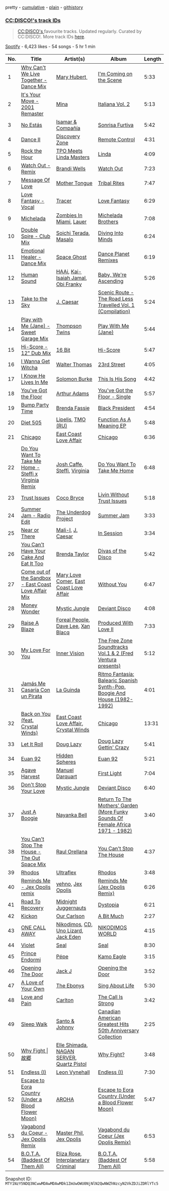 pretty - [cumulative](/playlists/cumulative/37i9dQZF1DXd9gokF77pBJ.md) - [plain](/playlists/plain/37i9dQZF1DXd9gokF77pBJ) - [githistory](https://github.githistory.xyz/mackorone/spotify-playlist-archive/blob/main/playlists/plain/37i9dQZF1DXd9gokF77pBJ)

### [CC:DISCO!'s track IDs](https://open.spotify.com/playlist/37i9dQZF1DXd9gokF77pBJ)

> <a href="spotify:artist:37fxVoFAMzet5CiiDg7SL7">CC:DISCO's </a> favourite tracks\. Updated regularly\. Curated by CC:DISCO!\. More track IDs <a href="spotify:genre:track\_id">here</a>.

[Spotify](https://open.spotify.com/user/spotify) - 6,423 likes - 54 songs - 5 hr 1 min

| No. | Title | Artist(s) | Album | Length |
|---|---|---|---|---|
| 1 | [Why Can't We Live Together \- Dance Mix](https://open.spotify.com/track/03D5kL0VCxprd9Whxs0GUl) | [Mary Hubert ‎](https://open.spotify.com/artist/5Go8NXGC6mzMUWj7frJgvJ) | [I'm Coming on the Scene](https://open.spotify.com/album/4o03e5C0jhzgRwLwls7gBV) | 5:33 |
| 2 | [It's Your Move \- 2001 Remaster](https://open.spotify.com/track/0Jk5AbcBCNcbHkhekktlNO) | [Mina](https://open.spotify.com/artist/3HL1CyOnDLFJo1Rr8YBlKy) | [Italiana Vol\. 2](https://open.spotify.com/album/7ednEENmMOClNIW1g3BBGK) | 5:13 |
| 3 | [No Estás](https://open.spotify.com/track/1WwwQNmRvAuguGRqVjhrpe) | [Isamar & Compañía](https://open.spotify.com/artist/4F0L22BujtumRndkZFD7gb) | [Sonrisa Furtiva](https://open.spotify.com/album/61xxUrpQk7QS55DJotZAPh) | 5:42 |
| 4 | [Dance II](https://open.spotify.com/track/5iPyzbAvw84pJBJsFu05P4) | [Discovery Zone](https://open.spotify.com/artist/4Q3A7ukbHFR5xThu9hZDZt) | [Remote Control](https://open.spotify.com/album/3ikMmpjQ8lDqeDPwChZTSM) | 4:31 |
| 5 | [Rock the Hour](https://open.spotify.com/track/3eE6sq26zJpkHchsp1jaRy) | [TPO Meets Linda Masters](https://open.spotify.com/artist/2Cy9p4lXvvtvXbAFNxN5Oj) | [Linda](https://open.spotify.com/album/4jQqwOjJ0GWORJBdq4y7sT) | 4:09 |
| 6 | [Watch Out \- Remix](https://open.spotify.com/track/5ftOo80c8NVs7Hf0q7zyFY) | [Brandi Wells](https://open.spotify.com/artist/1eqmETCNp9LudDT0nBycHw) | [Watch Out](https://open.spotify.com/album/6SlOoxl1MiILSzj4GWj3Wv) | 7:23 |
| 7 | [Message Of Love](https://open.spotify.com/track/63fRFuhAYpi9EPjQOBi9B3) | [Mother Tongue](https://open.spotify.com/artist/7nSIpUR5V2wlz4xzWfs9g2) | [Tribal Rites](https://open.spotify.com/album/0EncimbY4PjB34q3hZMrl3) | 7:47 |
| 8 | [Love Fantasy \- Vocal](https://open.spotify.com/track/2gAWuv2pBMSzJQ3iLZXJPn) | [Tracer](https://open.spotify.com/artist/2LKDGThlRyrd4i5Sxr5fD9) | [Love Fantasy](https://open.spotify.com/album/6imbiQCuqw1wr5MogwsxJZ) | 6:29 |
| 9 | [Michelada](https://open.spotify.com/track/2Qb7hDgPIt97he85BZFr5j) | [Zombies In Miami](https://open.spotify.com/artist/42ZWiibQTSxTJSBV7oziPy), [Lauer](https://open.spotify.com/artist/36rey1TxHa81Az8CqZpsJ4) | [Michelada Brothers](https://open.spotify.com/album/6AdVgEAX7QaYOElbOqqoxp) | 7:08 |
| 10 | [Double Spire \- Club Mix](https://open.spotify.com/track/6gu3S17qiN7SomonE1t5Gp) | [Soichi Terada](https://open.spotify.com/artist/7nBJ5F2V7hDZE1hhKgqXM9), [Masalo](https://open.spotify.com/artist/6kFJNl3ISQSkOq2iS0Lk53) | [Diving Into Minds](https://open.spotify.com/album/2MvKF44F9EhwL46cMgWE8z) | 6:24 |
| 11 | [Emotional Healer \- Dance Mix](https://open.spotify.com/track/6H4R0LgNzgp1cfQxSWPUA9) | [Space Ghost](https://open.spotify.com/artist/3YfpfN9dOwJUoeqXoWazgi) | [Dance Planet Remixes](https://open.spotify.com/album/6ZqMR4wBWbYkZCPM6h0MBH) | 6:19 |
| 12 | [Human Sound](https://open.spotify.com/track/30LzLyZYQvmPSJeJHtBTx4) | [HAAi](https://open.spotify.com/artist/0pkLgeB9j465x1QB2kRoy4), [Kai\-Isaiah Jamal](https://open.spotify.com/artist/4qYmQYhUf6LUPG5Rbib2Xw), [Obi Franky](https://open.spotify.com/artist/7wcA5gBY4GRUDwcfyoj0p0) | [Baby, We're Ascending](https://open.spotify.com/album/7FlN0x6yjToDvOIjpuIm48) | 5:26 |
| 13 | [Take to the Sky](https://open.spotify.com/track/3h0EkSXXm8Dk6MD1sCXgvO) | [J\. Caesar](https://open.spotify.com/artist/6ORvJlDfKQanl44XNrLvJK) | [Scenic Route \- The Road Less Travelled Vol\. 1 \(Compilation\)](https://open.spotify.com/album/70AivDpenFkFM1tYl7v4Yx) | 5:24 |
| 14 | [Play with Me \(Jane\) \- Sweet Garage Mix](https://open.spotify.com/track/3sU7qHqWOWPk1YEplL2kvP) | [Thompson Twins](https://open.spotify.com/artist/5jVeqi3PNaTOajfvBa4uFn) | [Play With Me \(Jane\)](https://open.spotify.com/album/5yw7I6Mf12GNkqimorLZQY) | 5:44 |
| 15 | [Hi\-Score \- 12" Dub Mix](https://open.spotify.com/track/6QuhjnR8ZMsad3CUKG0YAb) | [16 Bit](https://open.spotify.com/artist/3d4s7eLnN9yIBc9W96WwvB) | [Hi\-Score](https://open.spotify.com/album/0efbDOFM6pKwXbDW3vUZR6) | 5:47 |
| 16 | [I Wanna Get Witcha](https://open.spotify.com/track/6xZfbeTVXP90ARqmsjTKzx) | [Walter Thomas](https://open.spotify.com/artist/4Sy4PSBImw1j36KKOSkEBT) | [23rd Street](https://open.spotify.com/album/5LJkannVPkdHAs2oSjf7eU) | 4:05 |
| 17 | [I Know He Lives In Me](https://open.spotify.com/track/6UQYkNrzWeMaVN4zeypo1M) | [Solomon Burke](https://open.spotify.com/artist/4nts0oxMT67lVUoi5Kjxrb) | [This Is His Song](https://open.spotify.com/album/0RCXlnsdYVekImkSiGMCEo) | 4:42 |
| 18 | [You've Got the Floor](https://open.spotify.com/track/0yfgbWLgDbj2Ax2puQ5SgY) | [Arthur Adams](https://open.spotify.com/artist/0eXscio89WRQMjamjHyUKZ) | [You've Got the Floor \- Single](https://open.spotify.com/album/5ttjBpSkvIv1fF3OGTB9yV) | 5:57 |
| 19 | [Bump Party Time](https://open.spotify.com/track/3WLGVBDt6lcReKeXSU3Pbs) | [Brenda Fassie](https://open.spotify.com/artist/07Pw9XQo0hIwtKRrBwo0Rl) | [Black President](https://open.spotify.com/album/3HhEwfPwfAqK2D0fe7TBWW) | 4:54 |
| 20 | [Diet 505](https://open.spotify.com/track/39V7y9ZuGxtLH93vI96c2E) | [Lipelis](https://open.spotify.com/artist/5kqJ14A5azjdD37MJr7VOd), [TMO \(RU\)](https://open.spotify.com/artist/2YPPS16X2uDlhmF3RdDRBK) | [Function As A Meaning EP](https://open.spotify.com/album/0fWUB6YDSeUSadBnuIU20u) | 5:48 |
| 21 | [Chicago](https://open.spotify.com/track/2sJLAv6morhsfspLyV6XeS) | [East Coast Love Affair](https://open.spotify.com/artist/0FKqQAbZijrpGaRw6PqDDI) | [Chicago](https://open.spotify.com/album/2B6XynX7Yeijpi4C73pJKs) | 6:36 |
| 22 | [Do You Want To Take Me Home \- Steffi x Virginia Remix](https://open.spotify.com/track/6z1xByJ2UMNMXHL7STsDye) | [Josh Caffe](https://open.spotify.com/artist/3JOct1LuzqDQHeCHuHjpM2), [Steffi](https://open.spotify.com/artist/644PvPeYIyoq0n0eBP5fxG), [Virginia](https://open.spotify.com/artist/5LlKDT1QsNNXrX6atoNDtP) | [Do You Want To Take Me Home](https://open.spotify.com/album/32Q9BY9TR2PsYEcEb2Jx9b) | 6:48 |
| 23 | [Trust Issues](https://open.spotify.com/track/7ztbjHniABNGhCpzvIBlGd) | [Coco Bryce](https://open.spotify.com/artist/08hjAM9XAD28O0nWVKmlx5) | [Livin Without Trust Issues](https://open.spotify.com/album/6sxfm8a4sxC5KMwmiG7ogT) | 5:18 |
| 24 | [Summer Jam \- Radio Edit](https://open.spotify.com/track/6L54wM12STr1kS8nPjPIaS) | [The Underdog Project](https://open.spotify.com/artist/06XDzzi31mBGSsaAABTZLb) | [Summer Jam](https://open.spotify.com/album/22ulz3GUuRiiVxQk2HlaW8) | 3:33 |
| 25 | [Near or There](https://open.spotify.com/track/5pGSAj1H9A4DS9Jl5yT0tc) | [Mali\-I](https://open.spotify.com/artist/0ULSIQgQXT19H4dLiy9GlS), [J\. Caesar](https://open.spotify.com/artist/6ORvJlDfKQanl44XNrLvJK) | [In Session](https://open.spotify.com/album/1evb2Z2ZEtdxkrHciU0EVV) | 3:34 |
| 26 | [You Can't Have Your Cake And Eat It Too](https://open.spotify.com/track/3R3Is7QrkCq71PeHE6xUbd) | [Brenda Taylor](https://open.spotify.com/artist/3bRC6SoPCxskFiqGcYIYax) | [Divas of the Disco](https://open.spotify.com/album/3h09xlrZSr56vX2T5L0JqS) | 5:42 |
| 27 | [Come out of the Sandbox \- East Coast Love Affair Mix](https://open.spotify.com/track/5VfWQd4WipgnJABMwjTpkN) | [Mary Love Comer](https://open.spotify.com/artist/7Fi8nLi6bZDWqs05iIg1Wm), [East Coast Love Affair](https://open.spotify.com/artist/0FKqQAbZijrpGaRw6PqDDI) | [Without You](https://open.spotify.com/album/28RGw5MdU7PUtKKwGloPMW) | 6:47 |
| 28 | [Money Wonder](https://open.spotify.com/track/23kZyOvUJxOUL8k9GRTh12) | [Mystic Jungle](https://open.spotify.com/artist/0h3E1GEycmeNQ5USViniCF) | [Deviant Disco](https://open.spotify.com/album/7e8NmkbJcgEUHSDfnhb3Ic) | 4:08 |
| 29 | [Raise A Blaze](https://open.spotify.com/track/5RXccoJ4MO40vfV8XYwJ4Q) | [Foreal People](https://open.spotify.com/artist/3HzsfFc9UxQSimCcQw3xIC), [Dave Lee](https://open.spotify.com/artist/5cWh5zsmOIFhuPL0Ay1e7f), [Xan Blacq](https://open.spotify.com/artist/2sVAWIEKxum8gecpOhz3f4) | [Produced With Love II](https://open.spotify.com/album/7wUa8ZVa8c6Le3NpvtNluk) | 7:33 |
| 30 | [My Love For You](https://open.spotify.com/track/0HrsVrqVmOY76cxDSMrnP8) | [Inner Vision](https://open.spotify.com/artist/4KReJPpOmV48fbR3aKfbdF) | [The Free Zone Soundtracks Vol.1 & 2 \(Fred Ventura presents\)](https://open.spotify.com/album/4rGJ2QvH8ZNeFfyHznpzLL) | 5:12 |
| 31 | [Jamás Me Casaría Con un Pirata](https://open.spotify.com/track/64vZlSDHpVTTPmaeiEvCbL) | [La Guinda](https://open.spotify.com/artist/64MQs7OSgGq7UQZQrjjHCh) | [Ritmo Fantasía: Balearic Spanish Synth\-Pop, Boogie And House \(1982\-1992\)](https://open.spotify.com/album/4athIGponDiJRR4djOgwbJ) | 4:01 |
| 32 | [Back on You \(feat\. Crystal Winds\)](https://open.spotify.com/track/7tVHx32WoawUh6Go6WFre9) | [East Coast Love Affair](https://open.spotify.com/artist/0FKqQAbZijrpGaRw6PqDDI), [Crystal Winds](https://open.spotify.com/artist/4z0n4GcNBiUUBnEoYx4csp) | [Chicago](https://open.spotify.com/album/2B6XynX7Yeijpi4C73pJKs) | 13:31 |
| 33 | [Let It Roll](https://open.spotify.com/track/1NwyIhIisC5rwamWKJSLa5) | [Doug Lazy](https://open.spotify.com/artist/5WgcDtwMwgiHg4CyK72oAF) | [Doug Lazy Gettin' Crazy](https://open.spotify.com/album/2r70KssVU9Eal1caRjuKFl) | 5:41 |
| 34 | [Euan 92](https://open.spotify.com/track/5o3w5IIvu9Q7IhMikSNcls) | [Hidden Spheres](https://open.spotify.com/artist/2ffi5jpoJUZy24fTeNsFMa) | [Euan 92](https://open.spotify.com/album/6C9kodfJbL0y1mk0WAmelp) | 5:21 |
| 35 | [Agave Harvest](https://open.spotify.com/track/6RxcQgpLCg7p7GHBp5xvuf) | [Manuel Darquart](https://open.spotify.com/artist/0mumYdYeqKkr99t3iDEHGS) | [First Light](https://open.spotify.com/album/3a6XBCyE4t6WhZpfJtUWOE) | 7:04 |
| 36 | [Don't Stop Your Love](https://open.spotify.com/track/2o6rXrfKkfUWbIALNQNeFx) | [Mystic Jungle](https://open.spotify.com/artist/0h3E1GEycmeNQ5USViniCF) | [Deviant Disco](https://open.spotify.com/album/7e8NmkbJcgEUHSDfnhb3Ic) | 6:40 |
| 37 | [Just A Boogie](https://open.spotify.com/track/1rwM6M9Mhh73r1WinI4bvo) | [Nayanka Bell](https://open.spotify.com/artist/56tB1LkGqnE4KgpxxCg1K1) | [Return To The Mothers' Garden \(More Funky Sounds Of Female Africa 1971 \- 1982\)](https://open.spotify.com/album/5BOWCDrgUhjlbQPaYwyJHE) | 3:40 |
| 38 | [You Can't Stop The House \- The Out Space Mix](https://open.spotify.com/track/3C2wn5IPpmISp8p5cBwomP) | [Raul Orellana](https://open.spotify.com/artist/6htHgk48aAS94faA48Jq3w) | [You Can't Stop The House](https://open.spotify.com/album/7JCAKE9U7USsy9ynRkGmfY) | 4:37 |
| 39 | [Rhodos](https://open.spotify.com/track/1ar0mVyxXVepHFzO1IfWWj) | [Ultraflex](https://open.spotify.com/artist/0GX25ns6c6gNoBmZyb0Sqg) | [Rhodos](https://open.spotify.com/album/4VbGj95fho0crDc1kroJBM) | 3:48 |
| 40 | [Reminds Me \- Jex Opolis remix](https://open.spotify.com/track/5Xv0nb0LbqpraEfSzmB7kV) | [yehno](https://open.spotify.com/artist/7kitc2kVddgUbOp99xEQr5), [Jex Opolis](https://open.spotify.com/artist/6LKEDpmHSbVFGyL2OW0ZbQ) | [Reminds Me \(Jex Opolis Remix\)](https://open.spotify.com/album/2lVNqVxMaQDfTWlz6tFYKF) | 6:26 |
| 41 | [Road To Recovery](https://open.spotify.com/track/3GfFuboYknEw55qkLEslGe) | [Midnight Juggernauts](https://open.spotify.com/artist/2tGIh9kwbXuko0z3BTldBx) | [Dystopia](https://open.spotify.com/album/3jMuZaMUO3kCPpHS8sdmhP) | 6:21 |
| 42 | [Kickon](https://open.spotify.com/track/0ZD499RcsV6qfoDvaz3lhq) | [Our Carlson](https://open.spotify.com/artist/1xHua3jKy7yuMs4FXCXjNH) | [A Bit Much](https://open.spotify.com/album/7gPF1PmwK94d20k44n3wFV) | 2:27 |
| 43 | [ONE CALL AWAY](https://open.spotify.com/track/1TNXQu4wOglxXV2XjUII6w) | [Nikodimos](https://open.spotify.com/artist/3UR6EeXwoBQuXxKPxtEgLu), [CD](https://open.spotify.com/artist/6e9pYVS5wPMajyuREbBX1f), [Uno Lizard](https://open.spotify.com/artist/55NG0TSJpgCpuOC9CmbYTI), [Jack Eden](https://open.spotify.com/artist/4SoKBzX90SCV81NhF8swSw) | [NIKODIMOS WORLD](https://open.spotify.com/album/3fduHLRKqiR4gmYZc3zsdT) | 4:15 |
| 44 | [Violet](https://open.spotify.com/track/2MwVTsOxjkBIuIPWGYDXyJ) | [Seal](https://open.spotify.com/artist/5GtMEZEeFFsuHY8ad4kOxv) | [Seal](https://open.spotify.com/album/19HYZxcJ0K0CinYb3Mmjap) | 8:30 |
| 45 | [Prince Endormi](https://open.spotify.com/track/11cXXPbQP5SlmbaGaf7JYJ) | [Pépe](https://open.spotify.com/artist/07AMonlLsjj4dHFU2pRjdZ) | [Kamo Eagle](https://open.spotify.com/album/4NbXqLwluwiNPhWMCZdYXq) | 3:15 |
| 46 | [Opening The Door](https://open.spotify.com/track/4mt18mSjIRBRsItG0spHZD) | [Jack J](https://open.spotify.com/artist/5AIM76YeoaHOzyUHbg4UKl) | [Opening the Door](https://open.spotify.com/album/4PT8J0fOr38VIH5ULZamLh) | 3:52 |
| 47 | [A Love of Your Own](https://open.spotify.com/track/7BDhzQJpWmQU0fBRdv2pDM) | [The Ebonys](https://open.spotify.com/artist/5lIu3yk3Vz3a2dVSoBHJDt) | [Sing About Life](https://open.spotify.com/album/6QkVNYrUsPdhcPwtFILX3r) | 5:30 |
| 48 | [Love and Pain](https://open.spotify.com/track/4g7rFstGQhYJTb7qPflCz4) | [Carlton](https://open.spotify.com/artist/4g0E1GiAhwUoV5qvrY3GeN) | [The Call Is Strong](https://open.spotify.com/album/3zTwaCCqzQq6OkR74E0kAl) | 3:42 |
| 49 | [Sleep Walk](https://open.spotify.com/track/0yK8sWD6cfrc7pGfaPIcZH) | [Santo & Johnny](https://open.spotify.com/artist/4hGjngc0tPOBwTgTPci3IK) | [Canadian American Greatest Hits 50th Anniversary Collection](https://open.spotify.com/album/5toxcaerHCTPDtIcQOTRx8) | 2:25 |
| 50 | [Why Fight \| 故郷](https://open.spotify.com/track/0uApxUpkJuOKQ0KIl9i0zE) | [Elle Shimada](https://open.spotify.com/artist/6QCfENvTPwkHq4V6nTMOpk), [NAGAN SERVER](https://open.spotify.com/artist/0pY8tTGXwN1CvSlIcmNHKx), [Quartz Pistol](https://open.spotify.com/artist/5XyacgRHDKunN2Jc300STw) | [Why Fight?](https://open.spotify.com/album/7Ewe8WyuUDZjc8M7feNpAx) | 3:48 |
| 51 | [Endless \(I\)](https://open.spotify.com/track/0SV0LrEVoJlCOz1PUs4BlG) | [Leon Vynehall](https://open.spotify.com/artist/2o7L9DNcmzocYll1o0GGTU) | [Endless \(I\)](https://open.spotify.com/album/4gWsAD86Must9kdw85wm6d) | 7:30 |
| 52 | [Escape to Eora Country \(Under a Blood Flower Moon\)](https://open.spotify.com/track/3Nfk5i3RLSc00NKv2oKZGN) | [AROHA](https://open.spotify.com/artist/64wDMxrfNSdTPeu0NM54fc) | [Escape to Eora Country \(Under a Blood Flower Moon\)](https://open.spotify.com/album/1XOCZnwZDDGXFa5H0jQ9l9) | 5:47 |
| 53 | [Vagabond du Coeur \- Jex Opolis Remix](https://open.spotify.com/track/3dprpHK0RESjM0PNSmxly5) | [Master Phil](https://open.spotify.com/artist/1zcj3pyhHJD0QABmmnAw4q), [Jex Opolis](https://open.spotify.com/artist/6LKEDpmHSbVFGyL2OW0ZbQ) | [Vagabond du Coeur \(Jex Opolis Remix\)](https://open.spotify.com/album/6tZtz5yvt6Hlf1EQ4WyfrZ) | 6:53 |
| 54 | [B.O.T.A\. \(Baddest Of Them All\)](https://open.spotify.com/track/45bfH0GZvUyujIBiKRhXso) | [Eliza Rose](https://open.spotify.com/artist/4XC335ouK6pXyq4QiIb8bP), [Interplanetary Criminal](https://open.spotify.com/artist/6uJ51uV5rYzu1MJkC4CceI) | [B.O.T.A\. \(Baddest Of Them All\)](https://open.spotify.com/album/2lQgd3Svp1ZWAzZPLobAPK) | 5:58 |

Snapshot ID: `MTY1NzY5NDQ3NCwwMDAwMDAwMDk1ZmUwOWU0NjNlN2QwNWZhNzcyN2VkZDJiZDRlYTc5`

